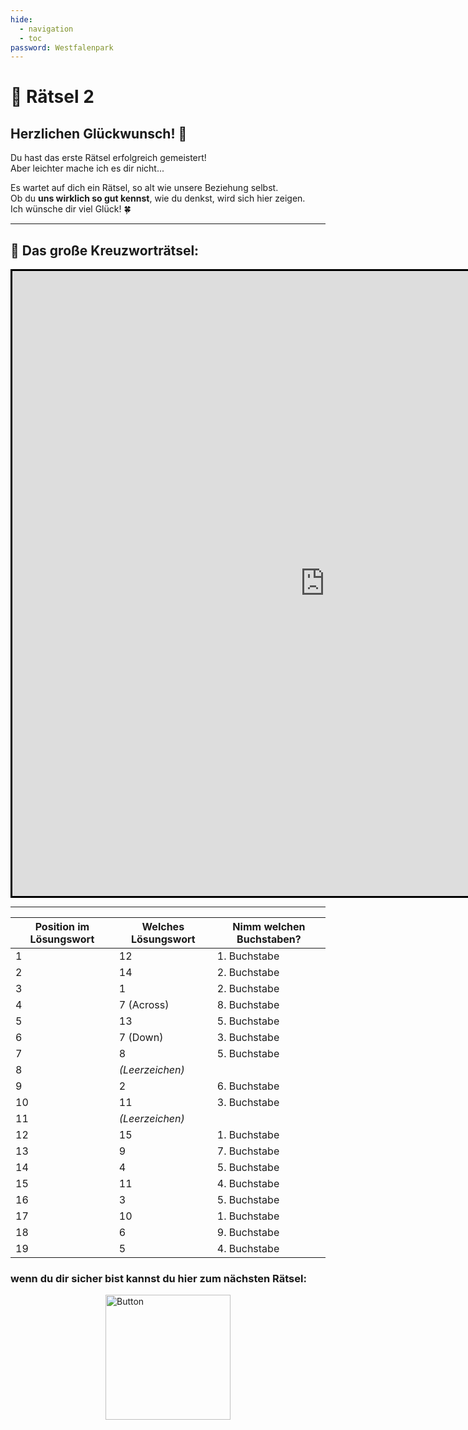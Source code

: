 ```yaml
---
hide:
  - navigation
  - toc
password: Westfalenpark
---
```


# 🧩 Rätsel 2

## Herzlichen Glückwunsch! 🎉  
Du hast das erste Rätsel erfolgreich gemeistert!  
Aber leichter mache ich es dir nicht...

Es wartet auf dich ein Rätsel, so alt wie unsere Beziehung selbst.  
Ob du **uns wirklich so gut kennst**, wie du denkst, wird sich hier zeigen.  
Ich wünsche dir viel Glück! 🍀

---

## 🧠 Das große Kreuzworträtsel:

<iframe width= "1000" height= "1000" style="border:3px solid black; margin:auto; display:block" frameborder="0" src="https://crosswordlabs.com/embed/leasgroeskreuzwortratsel"></iframe>

---
| Position im Lösungswort | Welches Lösungswort      | Nimm welchen Buchstaben? |
|--------------------------|------------------------------------------------------|----------------------------|
| 1                        | 12                                                    | 1. Buchstabe               |
| 2                        | 14                                                    | 2. Buchstabe               |
| 3                        | 1                                                     | 2. Buchstabe               |
| 4                        | 7 (Across)                                                   | 8. Buchstabe               |
| 5                        | 13                                                    | 5. Buchstabe               |
| 6                        | 7 (Down)                                                  | 3. Buchstabe               |
| 7                        | 8                                                    | 5. Buchstabe               |
| 8                        | *(Leerzeichen)*                                      |                            |
| 9                        | 2                                  | 6. Buchstabe               |
|10                        | 11                               | 3. Buchstabe               |
|11                        | *(Leerzeichen)*                                      |                            |
|12                        | 15                          | 1. Buchstabe               |
|13                        | 9                        | 7. Buchstabe               |
|14                        | 4           | 5. Buchstabe               |
|15                        | 11                    | 4. Buchstabe               |
|16                        | 3                     | 5. Buchstabe               |
|17                        | 10                                | 1. Buchstabe               |
|18                        | 6                                   | 9. Buchstabe               |
|19                        | 5             | 4. Buchstabe               |


### **wenn du dir sicher bist kannst du hier zum nächsten Rätsel:**  
<a href="https://GleichSieg.github.io/LeasGeschenk/Rätsel3" target="_blank">
    <img src="https://GleichSieg.github.io/LeasGeschenk/img/Schlaubi.jpg" alt="Button" width="200" style="display: block; margin: 0 auto;">
</a>
